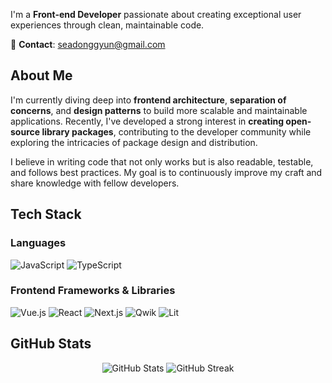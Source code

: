 
I'm a **Front-end Developer** passionate about creating exceptional user experiences through clean, maintainable code.

📧 **Contact**: seadonggyun@gmail.com

## About Me

I'm currently diving deep into **frontend architecture**, **separation of concerns**, and **design patterns** to build more scalable and maintainable applications. Recently, I've developed a strong interest in **creating open-source library packages**, contributing to the developer community while exploring the intricacies of package design and distribution.

I believe in writing code that not only works but is also readable, testable, and follows best practices. My goal is to continuously improve my craft and share knowledge with fellow developers.

## Tech Stack

### Languages
![JavaScript](https://img.shields.io/badge/JavaScript-F7DF1E?style=for-the-badge&logo=javascript&logoColor=black)
![TypeScript](https://img.shields.io/badge/TypeScript-007ACC?style=for-the-badge&logo=typescript&logoColor=white)

### Frontend Frameworks & Libraries
![Vue.js](https://img.shields.io/badge/Vue.js-35495E?style=for-the-badge&logo=vuedotjs&logoColor=4FC08D)
![React](https://img.shields.io/badge/React-20232A?style=for-the-badge&logo=react&logoColor=61DAFB)
![Next.js](https://img.shields.io/badge/Next.js-000000?style=for-the-badge&logo=nextdotjs&logoColor=white)
![Qwik](https://img.shields.io/badge/Qwik-18B6F6?style=for-the-badge&logo=qwik&logoColor=white)
![Lit](https://img.shields.io/badge/Lit-324FFF?style=for-the-badge&logo=lit&logoColor=white)

## GitHub Stats

<div align="center">
  <img src="https://github-readme-stats.vercel.app/api?username=seadonggyun&show_icons=true&theme=radical&hide_border=true" alt="GitHub Stats" />
  <img src="https://github-readme-streak-stats.herokuapp.com/?user=seadonggyun&theme=radical&hide_border=true" alt="GitHub Streak" />
</div>
